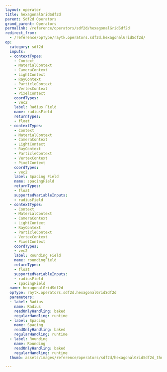 ```yaml
---
layout: operator
title: hexagonalGridSdf2d
parent: Sdf2d Operators
grand_parent: Operators
permalink: /reference/operators/sdf2d/hexagonalGridSdf2d
redirect_from:
  - /reference/opType/raytk.operators.sdf2d.hexagonalGridSdf2d/
op:
  category: sdf2d
  inputs:
  - contextTypes:
    - Context
    - MaterialContext
    - CameraContext
    - LightContext
    - RayContext
    - ParticleContext
    - VertexContext
    - PixelContext
    coordTypes:
    - vec2
    label: Radius Field
    name: radiusField
    returnTypes:
    - float
  - contextTypes:
    - Context
    - MaterialContext
    - CameraContext
    - LightContext
    - RayContext
    - ParticleContext
    - VertexContext
    - PixelContext
    coordTypes:
    - vec2
    label: Spacing Field
    name: spacingField
    returnTypes:
    - float
    supportedVariableInputs:
    - radiusField
  - contextTypes:
    - Context
    - MaterialContext
    - CameraContext
    - LightContext
    - RayContext
    - ParticleContext
    - VertexContext
    - PixelContext
    coordTypes:
    - vec2
    label: Rounding Field
    name: roundingField
    returnTypes:
    - float
    supportedVariableInputs:
    - radiusField
    - spacingField
  name: hexagonalGridSdf2d
  opType: raytk.operators.sdf2d.hexagonalGridSdf2d
  parameters:
  - label: Radius
    name: Radius
    readOnlyHandling: baked
    regularHandling: runtime
  - label: Spacing
    name: Spacing
    readOnlyHandling: baked
    regularHandling: runtime
  - label: Rounding
    name: Rounding
    readOnlyHandling: baked
    regularHandling: runtime
  thumb: assets/images/reference/operators/sdf2d/hexagonalGridSdf2d_thumb.png

---
```


